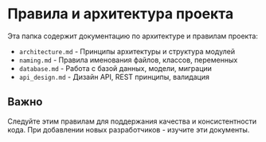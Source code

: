 # Правила и архитектура проекта

Эта папка содержит документацию по архитектуре и правилам проекта:

- `architecture.md` - Принципы архитектуры и структура модулей
- `naming.md` - Правила именования файлов, классов, переменных
- `database.md` - Работа с базой данных, модели, миграции  
- `api_design.md` - Дизайн API, REST принципы, валидация

## Важно

Следуйте этим правилам для поддержания качества и консистентности кода.
При добавлении новых разработчиков - изучите эти документы.
